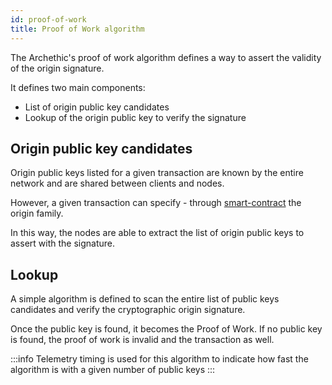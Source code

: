 ```yaml
---
id: proof-of-work
title: Proof of Work algorithm
---
```


The Archethic's proof of work algorithm defines a way to assert the validity of the origin signature.

It defines two main components:

- List of origin public key candidates
- Lookup of the origin public key to verify the signature

## Origin public key candidates

Origin public keys listed for a given transaction are known by the entire network and are shared between clients and nodes.

However, a given transaction can specify - through [smart-contract](/build/smart-contracts/) the origin family.

In this way, the nodes are able to extract the list of origin public keys to assert with the signature.

## Lookup

A simple algorithm is defined to scan the entire list of public keys candidates and verify the cryptographic origin signature.

Once the public key is found, it becomes the Proof of Work.
If no public key is found, the proof of work is invalid and the transaction as well.

:::info
Telemetry timing is used for this algorithm to indicate how fast the algorithm is with a given number of public keys
:::
